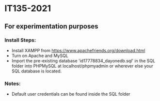 # IT135-2021
## For experimentation purposes

### Install Steps:
- Install XAMPP from https://www.apachefriends.org/download.html
- Turn on Apache and MySQL
- Import the pre-existing database 'id17778834_dayonedb.sql' in the SQL folder into PHPMySQL at localhost/phpmyadmin or wherever else your SQL database is located.

### Notes:
- Default user credentials can be found inside the SQL folder
